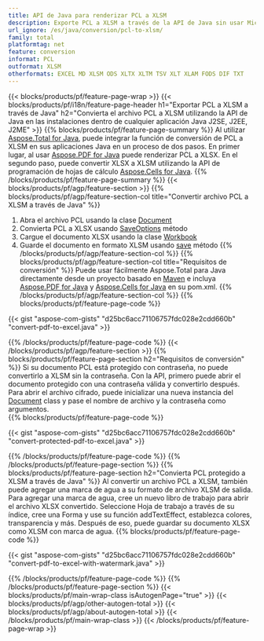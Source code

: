 ```yaml
---
title: API de Java para renderizar PCL a XLSM
description: Exporte PCL a XLSM a través de la API de Java sin usar Microsoft Excel o Adobe Reader
url_ignore: /es/java/conversion/pcl-to-xlsm/
family: total
platformtag: net
feature: conversion
informat: PCL
outformat: XLSM
otherformats: EXCEL MD XLSM ODS XLTX XLTM TSV XLT XLAM FODS DIF TXT
---
```

{{< blocks/products/pf/feature-page-wrap >}}
{{< blocks/products/pf/i18n/feature-page-header h1="Exportar PCL a XLSM a través de Java" h2="Convierta el archivo PCL a XLSM utilizando la API de Java en las instalaciones dentro de cualquier aplicación Java J2SE, J2EE, J2ME" >}}
{{% blocks/products/pf/feature-page-summary %}}
Al utilizar [Aspose.Total for Java](https://products.aspose.com/total/java/), puede integrar la función de conversión de PCL a XLSM en sus aplicaciones Java en un proceso de dos pasos. En primer lugar, al usar [Aspose.PDF for Java](https://products.aspose.com/pdf/java/) puede renderizar PCL a XLSX. En el segundo paso, puede convertir XLSX a XLSM utilizando la API de programación de hojas de cálculo [Aspose.Cells for Java](https://products.aspose.com/cells/java/).
{{% /blocks/products/pf/feature-page-summary  %}}
{{< blocks/products/pf/agp/feature-section >}}
{{% blocks/products/pf/agp/feature-section-col title="Convertir archivo PCL a XLSM a través de Java" %}}
1. Abra el archivo PCL usando la clase [Document](https://reference.aspose.com/pdf/java/com.aspose.pdf/Document)
2. Convierta PCL a XLSX usando [SaveOptions](https://reference.aspose.com/pdf/java/com.aspose.pdf/Document#save-java.lang.String-com.aspose.pdf.SaveOptions-) método
3. Cargue el documento XLSX usando la clase [Workbook](https://reference.aspose.com/cells/java/com.aspose.cells/Workbook)
4. Guarde el documento en formato XLSM usando [save](https://reference.aspose.com/cells/java/com.aspose.cells/workbook#save(java.lang.String,%20com.aspose.cells.GuardarOpciones)) método
{{% /blocks/products/pf/agp/feature-section-col %}}
{{% blocks/products/pf/agp/feature-section-col title="Requisitos de conversión" %}}
Puede usar fácilmente Aspose.Total para Java directamente desde un proyecto basado en [Maven](https://releases.aspose.com/total/java/) e incluya [Aspose.PDF for Java](https://docs.aspose.com/pdf/java/installation/) y [Aspose.Cells for Java](https://docs.aspose.com/cells/java/installation/) en su pom.xml.
{{% /blocks/products/pf/agp/feature-section-col %}}
{{% blocks/products/pf/feature-page-code %}}

{{< gist "aspose-com-gists" "d25bc6acc71106757fdc028e2cdd660b" "convert-pdf-to-excel.java" >}}


{{% /blocks/products/pf/feature-page-code %}}
{{< /blocks/products/pf/agp/feature-section >}}
{{% blocks/products/pf/feature-page-section  h2="Requisitos de conversión" %}}
Si su documento PCL está protegido con contraseña, no puede convertirlo a XLSM sin la contraseña. Con la API, primero puede abrir el documento protegido con una contraseña válida y convertirlo después. Para abrir el archivo cifrado, puede inicializar una nueva instancia del [Document](https://reference.aspose.com/pdf/java/com.aspose.pdf/Document#Document-java.lang.String-java.lang.String-) class y pase el nombre de archivo y la contraseña como argumentos.  
{{% blocks/products/pf/feature-page-code %}}

{{< gist "aspose-com-gists" "d25bc6acc71106757fdc028e2cdd660b" "convert-protected-pdf-to-excel.java" >}}

{{% /blocks/products/pf/feature-page-code  %}}
{{% /blocks/products/pf/feature-page-section %}}
{{% blocks/products/pf/feature-page-section  h2="Convierta PCL protegido a XLSM a través de Java" %}}
Al convertir un archivo PCL a XLSM, también puede agregar una marca de agua a su formato de archivo XLSM de salida. Para agregar una marca de agua, cree un nuevo libro de trabajo para abrir el archivo XLSX convertido. Seleccione Hoja de trabajo a través de su índice, cree una Forma y use su función addTextEffect, establezca colores, transparencia y más. Después de eso, puede guardar su documento XLSX como XLSM con marca de agua. 
{{% blocks/products/pf/feature-page-code %}}

{{< gist "aspose-com-gists" "d25bc6acc71106757fdc028e2cdd660b" "convert-pdf-to-excel-with-watermark.java" >}}

{{% /blocks/products/pf/feature-page-code  %}}
{{% /blocks/products/pf/feature-page-section %}}
{{< blocks/products/pf/main-wrap-class isAutogenPage="true" >}}
{{< blocks/products/pf/agp/other-autogen-total >}}
{{< blocks/products/pf/agp/about-autogen-total >}}
{{< /blocks/products/pf/main-wrap-class >}}
{{< /blocks/products/pf/feature-page-wrap >}}